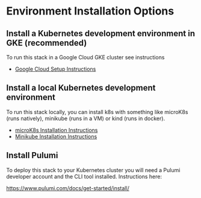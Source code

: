 # Environment Installation Options

## Install a Kubernetes development environment in GKE (recommended)

To run this stack in a Google Cloud GKE cluster see instructions

- [Google Cloud Setup Instructions](gke.md)

## Install a local Kubernetes development environment

To run this stack locally, you can install k8s with something like microK8s (runs natively), minikube (runs in a VM) or kind (runs in docker).

- [microK8s Installation Instructions](microk8s.md)
- [Minikube Installation Instructions](minikube.md)

## Install Pulumi
To deploy this stack to your Kubernetes cluster you will need a Pulumi developer
account and the CLI tool installed.
Instructions here:

https://www.pulumi.com/docs/get-started/install/
